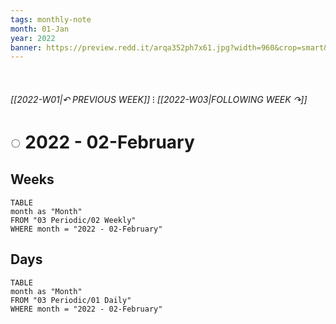 ```yaml
---
tags: monthly-note
month: 01-Jan
year: 2022
banner: https://preview.redd.it/arqa352ph7x61.jpg?width=960&crop=smart&auto=webp&s=84f9245d607b029667d5bfc4abf36547fc6213de
---
```

⠀
###### [[2022-W01|↶ PREVIOUS WEEK]] ⁝ [[2022-W03|FOLLOWING WEEK ↷]]
# ◌ 2022 - 02-February

## Weeks
```dataview
TABLE
month as "Month"
FROM "03 Periodic/02 Weekly"
WHERE month = "2022 - 02-February"
```

## Days
```dataview
TABLE
month as "Month"
FROM "03 Periodic/01 Daily"
WHERE month = "2022 - 02-February"
```